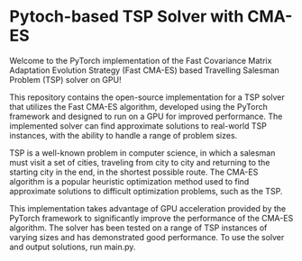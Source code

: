 # Pytoch-based TSP Solver with CMA-ES

Welcome to the PyTorch implementation of the Fast Covariance Matrix Adaptation Evolution Strategy (Fast CMA-ES) based Travelling Salesman Problem (TSP) solver on GPU!

This repository contains the open-source implementation for a TSP solver that utilizes the Fast CMA-ES algorithm, developed using the PyTorch framework and designed to run on a GPU for improved performance. The implemented solver can find approximate solutions to real-world TSP instances, with the ability to handle a range of problem sizes.

TSP is a well-known problem in computer science, in which a salesman must visit a set of cities, traveling from city to city and returning to the starting city in the end, in the shortest possible route. The CMA-ES algorithm is a popular heuristic optimization method used to find approximate solutions to difficult optimization problems, such as the TSP.

This implementation takes advantage of GPU acceleration provided by the PyTorch framework to significantly improve the performance of the CMA-ES algorithm. The solver has been tested on a range of TSP instances of varying sizes and has demonstrated good performance. To use the solver and output solutions, run main.py.

